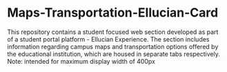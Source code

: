 # Maps-Transportation-Ellucian-Card
This repository contains a student focused web section developed as part of a student portal platform - Ellucian Experience. The section includes information regarding campus maps and transportation options offered by the educational institution, which are housed in separate tabs respectively. 
Note: intended for maximum display width of 400px
